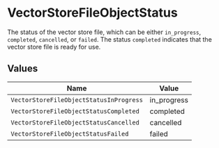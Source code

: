 # VectorStoreFileObjectStatus

The status of the vector store file, which can be either `in_progress`, `completed`, `cancelled`, or `failed`. The status `completed` indicates that the vector store file is ready for use.


## Values

| Name                                    | Value                                   |
| --------------------------------------- | --------------------------------------- |
| `VectorStoreFileObjectStatusInProgress` | in_progress                             |
| `VectorStoreFileObjectStatusCompleted`  | completed                               |
| `VectorStoreFileObjectStatusCancelled`  | cancelled                               |
| `VectorStoreFileObjectStatusFailed`     | failed                                  |